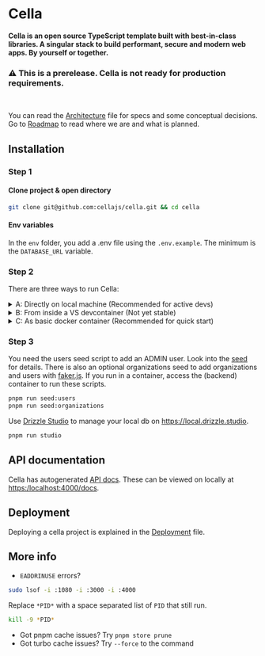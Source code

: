 # Cella
**Cella is an open source TypeScript template built with best-in-class libraries. A singular stack to build performant, secure and modern web apps. By yourself or together.**

<h3>⚠️ This is a prerelease. Cella is not ready for production requirements.</h3>

<br>

You can read the [Architecture](/info/ARCHITECTURE.md) file for specs and some conceptual decisions. Go to [Roadmap](/info/ROADMAP.md) to read where we are and what is planned.

## Installation

### Step 1

#### Clone project & open directory

```bash
git clone git@github.com:cellajs/cella.git && cd cella
```

#### Env variables

In the `env` folder, you add a .env file using the `.env.example`. The minimum is the `DATABASE_URL` variable.

### Step 2

There are three ways to run Cella:

<details>
  <summary>A: Directly on local machine (Recommended for active devs)</summary>

#### Prerequisites
- **Node:** Check your Node version with `node -v`. Install Node 20.x using [Volta](https://docs.volta.sh/guide/).
- **pnpm:** Check your pnpm version with `pnpm -v`. Install pnpm 8.x using [Volta](https://docs.volta.sh/advanced/pnpm).
- **Postgres:** Install PostgreSQL 16.x on your machine, for example using [Postgres.app](https://postgresapp.com/) if you are on a Mac.

#### Install dependencies
```bash
pnpm install
```

#### Populate database
If starting from scratch, you will need to run a database migration.

```bash
pnpm run migrate
```
Check it out at <http://localhost:3000>:

```bash
pnpm run dev
```
</details>

<details>
  <summary>B: From inside a VS devcontainer (Not yet stable)</summary>

#### Prerequisites
- VSCode and [Dev containers](https://marketplace.visualstudio.com/items?itemName=ms-vscode-remote.remote-containers)
- [Orbstack](https://orbstack.dev/) or [Docker](https://docs.docker.com/get-docker/)

#### Run devcontainer
- Open VSCode and click one of these buttons to run the container:
  <img width="1177" alt="Screenshot" src="https://github.com/cellajs/cella/tree/main/info/devcontainer.png">
- Alternatively, open the project in VSCode and use `⌘+⇧+p` to run the `Remote-Containers: Reopen in Container` command.

Start command in container terminal:

```bash
pnpm run dev
```

#### Problems?
- **Rebuilding the docker container**: Just open Orbstack and delete the container and volume that has `cella` in the name.
- **CORS issues**: Make sure to open `http://localhost:3000/` and not `http://127.0.0.1:3000/`
</details>

<details>
  <summary>C: As basic docker container (Recommended for quick start)</summary>

#### Prerequisites
- [Orbstack](https://orbstack.dev/) or [Docker](https://docs.docker.com/get-docker/)

#### Run docker
```bash
pnpm run docker
```
</details>

### Step 3

You need the users seed script to add an ADMIN user. Look into the [seed](/backend/seed/users.ts) for details. There is also an optional organizations seed to add organizations and users with [faker.js](https://github.com/faker-js/faker). If you run in a container, access the (backend) container to run these scripts.

```bash
pnpm run seed:users
pnpm run seed:organizations
```

Use [Drizzle Studio](https://orm.drizzle.team/drizzle-studio/overview) to manage your local db on <https://local.drizzle.studio>.

```bash
pnpm run studio
```

## API documentation
Cella has autogenerated [API docs](https://cellajs.com/api/v1/docs). These can be viewed on locally at <https:/localhost:4000/docs>.

## Deployment
Deploying a cella project is explained in the [Deployment](/info/DEPLOYMENT.md) file.

## More info

- `EADDRINUSE` errors?

```bash
sudo lsof -i :1080 -i :3000 -i :4000
```
Replace `*PID*` with a space separated list of `PID` that still run.

```bash
kill -9 *PID*
```
- Got pnpm cache issues? Try `pnpm store prune`
- Got turbo cache issues? Try `--force` to the command

